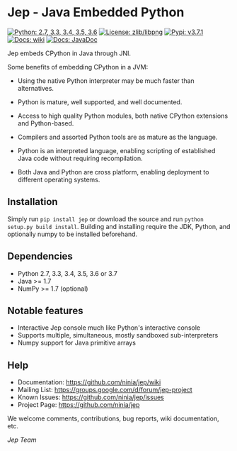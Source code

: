 Jep - Java Embedded Python
===========================

[![Python: 2.7, 3.3, 3.4, 3.5, 3.6](https://img.shields.io/pypi/pyversions/Jep.svg)](https://pypi.python.org/pypi/jep)
[![License: zlib/libpng](https://img.shields.io/pypi/l/Jep.svg)](https://pypi.python.org/pypi/jep)
[![Pypi: v3.7.1](https://img.shields.io/pypi/v/Jep.svg)](https://pypie.python.org/pypi/jep)
[![Docs: wiki](https://img.shields.io/badge/docs-wiki-orange.svg)](https://github.com/ninia/jep/wiki)
[![Docs: JavaDoc](https://img.shields.io/badge/docs-javadoc-orange.svg)](javadoc/latest)

Jep embeds CPython in Java through JNI.

Some benefits of embedding CPython in a JVM:

* Using the native Python interpreter may be much faster than
  alternatives.

* Python is mature, well supported, and well documented.

* Access to high quality Python modules, both native CPython
  extensions and Python-based.

* Compilers and assorted Python tools are as mature as the language.

* Python is an interpreted language, enabling scripting of established
  Java code without requiring recompilation.

* Both Java and Python are cross platform, enabling deployment to 
  different operating systems.


Installation
------------
Simply run ``pip install jep`` or download the source and run ``python setup.py build install``.
Building and installing require the JDK, Python, and optionally numpy to be installed beforehand.

Dependencies
------------
* Python 2.7, 3.3, 3.4, 3.5, 3.6 or 3.7
* Java >= 1.7
* NumPy >= 1.7 (optional)

Notable features
----------------
* Interactive Jep console much like Python's interactive console
* Supports multiple, simultaneous, mostly sandboxed sub-interpreters
* Numpy support for Java primitive arrays

Help
----
* Documentation: https://github.com/ninia/jep/wiki
* Mailing List: https://groups.google.com/d/forum/jep-project
* Known Issues: https://github.com/ninia/jep/issues
* Project Page: https://github.com/ninia/jep

We welcome comments, contributions, bug reports, wiki documentation, etc.

*Jep Team*
